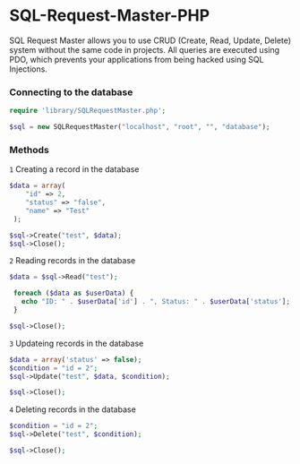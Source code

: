 # SQL-Request-Master-PHP
SQL Request Master allows you to use CRUD (Create, Read, Update, Delete) system without the same code in projects. All queries are executed using PDO, which prevents your applications from being hacked using SQL Injections.

### Connecting to the database ###
```php
require 'library/SQLRequestMaster.php';

$sql = new SQLRequestMaster("localhost", "root", "", "database");
```

### Methods ###

`1` Creating a record in the database
```php
$data = array(
    "id" => 2,
    "status" => "false",
    "name" => "Test"
 );

$sql->Create("test", $data);
$sql->Close();
```

`2` Reading records in the database
```php
$data = $sql->Read("test");

 foreach ($data as $userData) {
   echo "ID: " . $userData['id'] . ", Status: " . $userData['status'];
 }

$sql->Close();
```

`3` Updateing records in the database
```php
$data = array('status' => false);
$condition = "id = 2";
$sql->Update("test", $data, $condition);

$sql->Close();
```

`4` Deleting records in the database
```php
$condition = "id = 2";
$sql->Delete("test", $condition);

$sql->Close();
```
